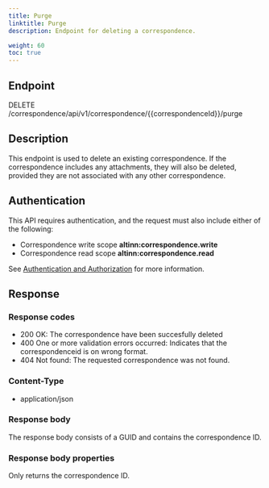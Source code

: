 ```yaml
---
title: Purge
linktitle: Purge
description: Endpoint for deleting a correspondence.

weight: 60
toc: true
---
```


## Endpoint

DELETE /correspondence/api/v1/correspondence/{{correspondenceId}}/purge

## Description

This endpoint is used to delete an existing correspondence. If the correspondence includes any attachments, they will also be deleted, provided they are not associated with any other correspondence.

## Authentication

This API requires authentication, and the request must also include either of the following:

- Correspondence write scope __altinn:correspondence.write__
- Correspondence read scope __altinn:correspondence.read__

See [Authentication and Authorization](/notifications/reference/api/#authentication--authorization) for more information.

## Response

### Response codes
- 200 OK: The correspondence have been succesfully deleted
- 400 One or more validation errors occurred: Indicates that the correspondenceid is on wrong format.
- 404 Not found: The requested correspondence was not found.

### Content-Type

- application/json

### Response body 

The response body consists of a GUID and contains the correspondence ID.

### Response body properties
Only returns the correspondence ID.
